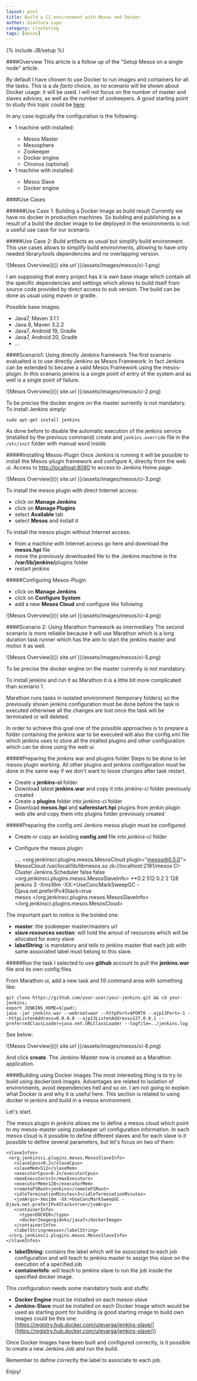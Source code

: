 ```yaml
---
layout: post
title: Build a CI environment with Mesos and Docker
author: Gianluca Lupo
category: clustering
tags: [mesos]
---
```

{% include JB/setup %}

####Overview
This article is a follow up of the "Setup Mesos on a single node" article. 

By default I have chosen to use Docker to run images and containers for all the tasks. This is a _de facto_ choice, so no scenario will be shown about Docker usage: it will be used.I will not focus on the number of master and slaves advices, as well as the number of zookeepers. A good starting point to study this topic could be [here](https://digitalocean.mesosphere.com/).
In any case logically the configuration is the following:

<ul><li>1 machine with installed: </li>
	<ul>		<li>Mesos Master </li>		<li>Mesosphere</li>		<li>Zookeeper</li>		<li>Docker engine</li>		<li>Chronos (optional)</li>	</ul><li>1 machine with installed: </li>	<ul>		<li>Mesos Slave</li>		<li>Docker engine</li>	</ul>
</ul>

####Use Cases

######Use Case 1: Building a Docker Image as build resultCurrently we have no docker in production machines. So building and publishing as a result of a build the docker image to be deployed in the environments is not a useful use case for our scenario.#####Use Case 2: Build artifacts as usual but simplify build environmentThis use cases allows to simplify build environments, allowing to have only needed library/tools dependencies and no overlapping version.![Mesos Overview]({{ site.url }}/assets/images/mesos/ci-1.png) I am supposing that every project has it is own base image which contain all the specific dependencies and settings which allows to build itself from source code provided by direct access to sub version. The build can be done as usual using maven or gradle.Possible base images:
<ul><li>Java7, Maven 3.1.1</li><li>Java 8, Maven 3.2.2</li><li>Java7, Android 19, Gradle</li><li>Java7, Android 20, Gradle</li><li>...</li></ul>####Scenario1: Using directly Jenkins frameworkThe first scenario evalualted is to use directly Jenkins as Mesos Framework: In fact Jenkins can be extended to became a valid Mesos Framework using the mesos-plugin. In this scenario jenkins is a single point of entry of the system and as well is a single point of failure.
![Mesos Overview]({{ site.url }}/assets/images/mesos/ci-2.png)

To be precise the docker engine on the master surrently is not mandatory.To install Jenkins simply:	sudo apt-get install jenkinsAs done before to disable the automatic execution of the jenkins service (installed by the previous command) create and `jenkins.override` file in the `/etc/init` folder with manual word inside.

#####Installing Mesos-PluginOnce Jenkins is running it will be possible to install the Mesos-plugin framework and configure it, directly from the web ui.Access to [http://localhost:8080](http://localhost:8080) to access to Jenkins Home page:
![Mesos Overview]({{ site.url }}/assets/images/mesos/ci-3.png)
To install the mesos plugin with direct Internet access:
<ul><li>click on <b>Manage Jenkins</b> </li><li>click on <b>Manage Plugins</b></li><li>select <b>Available</b> tab</li><li>select <b>Mesos</b> and install it</li></ul>To install the mesos plugin without Internet access:
<ul><li>from a machine with Internet access go here and download the <b>mesos.hpi</b> file</li><li>move the previously downloaded file to the Jenkins machine in the <b>/var/lib/jenkins/</b>plugins folder</li><li>restart jenkins</li></ul>#####Configuring Mesos-Plugin<ul><li>click on <b>Manage Jenkins</b></li><li>click on <b>Configure System</b></li><li>add a new <b>Mesos Cloud</b> and configure like following</li></ul>![Mesos Overview]({{ site.url }}/assets/images/mesos/ci-4.png)
####Scenario 2: Using Marathon framework as intermediaryThe second scenario is more reliable because it will use Marathon which is a long duration task runner which has the aim to start the jenkins master and motior it as well.![Mesos Overview]({{ site.url }}/assets/images/mesos/ci-5.png) To be precise the docker engine on the master currently is not mandatory.
To install jenkins and run it as Marathon it is a little bit more complicated than scenario 1.Marathon runs tasks in isolated environment (temporary folders) so the previously shown jenkins configuration must be done before the task is executed otherwiwe all the changes are lost once the task will be terminated or will deleted.In order to achieve this goal one of the possible approaches is to prepare a folder containing the jenkins war to be executed witl also the config.xml file which jenkins uses to store all the intalled plugins and other configuration which can be done using the web ui.#####Preparing the jenkins war and plugins folderSteps to be done to let mesos plugin working. All other plugins and jenkins configuration must be done in the same way if we don't want to loose changes after task restart.<ul><li>Create a <b>jenkins-ci</b> folder<li>Download latest <b>jenkins.war</b> and copy it into <i>jenkins-ci</i> folder previously created<li>Create a <b>plugins</b> folder into <i>jenkins-ci</i> folder</li><li>Download <b>mesos.hpi</b> and <b>saferestart.hpi</b> plugins from jenkin plugin web site and copy them into plugins folder previously created</li></ul>#####Preparing the config.xmlJenkins mesos plugin must be configured:- Create or copy an existing **config.xml** file into *jenkins-ci* folder- Configure the mesos plugin:	.... 	<clouds>     <org.jenkinsci.plugins.mesos.MesosCloud plugin="mesos@0.5.0">       <name>MesosCloud</name>       <nativeLibraryPath>/usr/local/lib/libmesos.so</nativeLibraryPath>       <master>zk://localhost:2181/mesos</master>       <description>CI-Cluster</description>       <frameworkName>Jenkins.Scheduler</frameworkName>       <checkpoint>false</checkpoint>       <onDemandRegistration>false</onDemandRegistration>       <slaveInfos>         <org.jenkinsci.plugins.mesos.MesosSlaveInfo>           **<slaveCpus>0.2</slaveCpus>           <slaveMem>512</slaveMem>           <executorCpus>0.2</executorCpus>           <maxExecutors>2</maxExecutors>           <executorMem>128</executorMem>           <remoteFSRoot>jenkins</remoteFSRoot>           <idleTerminationMinutes>3</idleTerminationMinutes>           <jvmArgs>-Xms16m -XX:+UseConcMarkSweepGC -Djava.net.preferIPv4Stack=true</jvmArgs>                    <labelString>mesos</labelString>         </org.jenkinsci.plugins.mesos.MesosSlaveInfo>       </slaveInfos>     </org.jenkinsci.plugins.mesos.MesosCloud>   	</clouds>The important part to notice is the bolded one:- **master**: the zookeeper master/masters url- **slave resources section**: will hold the amout of resources which will be allocated for every slave- **labelString**: is mandatory and tells to jenkins master that each job with same associated label must belong to this slave.#####Run the taskI selected to use **github** account to pull the **jenkins.war** file and its own config files.
From Marathon ui, add a new task and fill command area with something like:	git clone https://github.com/your-user/your-jenkins.git && cd your-jenkins; 	export JENKINS_HOME=$(pwd); 	java -jar jenkins.war --webroot=war --httpPort=$PORT0 --ajp13Port=-1 --httpListenAddress=0.0.0.0 --ajp13ListenAddress=127.0.0.1 --preferredClassLoader=java.net.URLClassLoader --logfile=../jenkins.log
 	See below:
![Mesos Overview]({{ site.url }}/assets/images/mesos/ci-6.png)And click **create**. The Jenkins-Master now is created as a Marathon application.

####Building using Docker imagesThe most interesting thing is to try to build using dockerized images. Advantages are related to isolation of environments, avoid dependencies hell and so on. I am not going to explain what Docker is and why it is useful here. This section is related to using docker in jenkins and build in a mesos environment.
Let's start.The mesos plugin in jenkins allows me to define a mesos cloud which point to my mesos-master using zookeeper url configuration information.In each mesos cloud is it possible to define different slaves and for each slave is it possible to define several parameters, but let's focus on two of them:	<slaveInfos>     <org.jenkinsci.plugins.mesos.MesosSlaveInfo>       <slaveCpus>0.2</slaveCpus>       <slaveMem>512</slaveMem>       <executorCpus>0.2</executorCpus>       <maxExecutors>2</maxExecutors>       <executorMem>128</executorMem>       <remoteFSRoot>jenkins</remoteFSRoot>       <idleTerminationMinutes>3</idleTerminationMinutes>       <jvmArgs>-Xms16m -XX:+UseConcMarkSweepGC -Djava.net.preferIPv4Stack=true</jvmArgs>       <containerInfo>         <type>DOCKER</type>         <dockerImage>gi4nks/java7</dockerImage>       </containerInfo>       <labelString>mesos</labelString>     </org.jenkinsci.plugins.mesos.MesosSlaveInfo> 	</slaveInfos>
 	- **labelString**: contains the label which will be associated to each job configuration and will teach to jenkins master to assign this slave on the execution of a specified job- **containerInfo**: will teach to jenkins slave to run the job inside the specified docker image.This configuration needs some mandatory tools and stuffs:- **Docker Engine** must be installed on each *mesos-slave*- **Jenkins-Slave** must be installed on each Docker Image which would be used as starting point for building (a good starting image to build own images could be this one: [https://registry.hub.docker.com/u/evarga/jenkins-slave/](https://registry.hub.docker.com/u/evarga/jenkins-slave/))Once Docker Images have been built and configured correctly, is it possible to create a new Jenkins Job and run the build.
Remember to define correctly the label to associate to each job.
Enjoy!